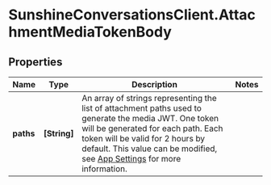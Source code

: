 # SunshineConversationsClient.AttachmentMediaTokenBody

## Properties

Name | Type | Description | Notes
------------ | ------------- | ------------- | -------------
**paths** | **[String]** | An array of strings representing the list of attachment paths used to generate the media JWT. One token will be generated for each path. Each token will be valid for 2 hours by default. This value can be modified, see [App Settings](#operation/createApp) for more information. | 


